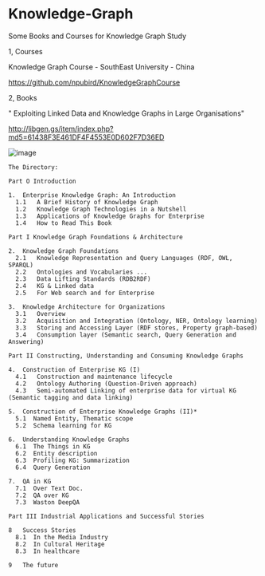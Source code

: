 # Knowledge-Graph
Some Books and Courses for Knowledge Graph Study

1, Courses

Knowledge Graph Course - SouthEast University - China

https://github.com/npubird/KnowledgeGraphCourse

2, Books 

"	Exploiting Linked Data and Knowledge Graphs in Large Organisations"

http://libgen.gs/item/index.php?md5=61438F3E461DF4F4553E0D602F7D36ED

![image](https://user-images.githubusercontent.com/77312114/117117938-b82ab780-adc2-11eb-967e-568bf07811da.png)
  
    The Directory:
    
    Part O Introduction
    
    1.  Enterprise Knowledge Graph: An Introduction 
      1.1	A Brief History of Knowledge Graph
      1.2	Knowledge Graph Technologies in a Nutshell 
      1.3	Applications of Knowledge Graphs for Enterprise 
      1.4	How to Read This Book

    Part I Knowledge Graph Foundations & Architecture

    2.	Knowledge Graph Foundations 
      2.1	Knowledge Representation and Query Languages (RDF, OWL, SPARQL)
      2.2	Ontologies and Vocabularies ...
      2.3	Data Lifting Standards (RDB2RDF)
      2.4	KG & Linked data
      2.5	For Web search and for Enterprise
      
    3.	Knowledge Architecture for Organizations
      3.1	Overview
      3.2	Acquisition and Integration (Ontology, NER, Ontology learning)
      3.3	Storing and Accessing Layer (RDF stores, Property graph-based)
      3.4	Consumption layer (Semantic search, Query Generation and Answering)

    Part II Constructing, Understanding and Consuming Knowledge Graphs

    4.	Construction of Enterprise KG (I)
      4.1	Construction and maintenance lifecycle
      4.2	Ontology Authoring (Question-Driven approach)
      4.3	Semi-automated Linking of enterprise data for virtual KG (Semantic tagging and data linking)
    
    5.  Construction of Enterprise Knowledge Graphs (II)* 
      5.1  Named Entity, Thematic scope
      5.2  Schema learning for KG
    
    6.  Understanding Knowledge Graphs 
      6.1  The Things in KG
      6.2  Entity description 
      6.3  Profiling KG: Summarization 
      6.4  Query Generation 

    7.  QA in KG
      7.1  Over Text Doc.
      7.2  QA over KG
      7.3  Waston DeepQA

    Part III Industrial Applications and Successful Stories

    8	Success Stories
      8.1  In the Media Industry
      8.2  In Cultural Heritage
      8.3  In healthcare

    9	The future


    
